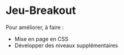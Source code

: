# Jeu-Breakout

Pour améliorer, à faire :  
- Mise en page en CSS
- Développer des niveaux supplémentaires 
